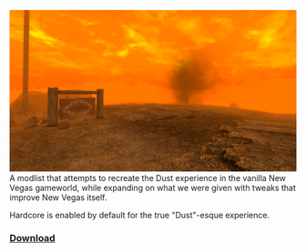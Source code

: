 ![Dusty Sands](./img/dustysands.png)
A modlist that attempts to recreate the Dust experience in the vanilla New Vegas gameworld, while expanding on what we were given with tweaks that improve New Vegas itself.

Hardcore is enabled by default for the true "Dust"-esque experience.

### [Download](https://github.com/Biblioklept/hyperessentials/releases/latest)
